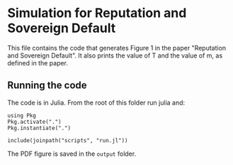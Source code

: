 # Simulation for Reputation and Sovereign Default 

This file contains the code that generates Figure 1 in the paper "Reputation and 
Sovereign Default". It also prints the value of T and the value of m, as defined 
in the paper. 

## Running the code 

The code is in Julia. From the root of this folder run julia and: 

    using Pkg
    Pkg.activate(".")
    Pkg.instantiate(".")

    include(joinpath("scripts", "run.jl"))

The PDF figure is saved in the `output` folder. 

